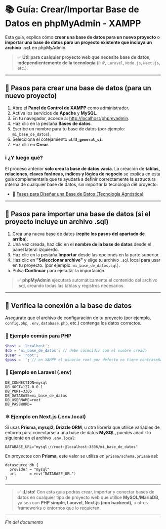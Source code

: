 # 📚 Guía: Crear/Importar Base de Datos en phpMyAdmin - XAMPP

Esta guía, explica cómo **crear una base de datos para un nuevo proyecto** o **importar una base de datos para un proyecto existente que incluya un archivo `.sql`** en phpMyAdmin.

> ✅ **Útil para cualquier proyecto web que necesite base de datos, independientemente de la tecnología** (`PHP`, `Laravel`, `Node.js`, `Next.js`, etc.).

---

## 📁 Pasos para crear una base de datos (para un nuevo proyecto)

1. Abre el **Panel de Control de XAMPP** como administrador.
2. Activa los servicios de **Apache** y **MySQL**.
3. En tu navegador, accede a: [http://localhost/phpmyadmin](http://localhost/phpmyadmin).
4. Haz clic en la pestaña **Bases de datos**.
5. Escribe un nombre para tu base de datos (por ejemplo: `mi_base_de_datos`).
6. Selecciona el cotejamiento **`utf8_general_ci`**.
7. Haz clic en **Crear**.

### ℹ️ ¿Y luego qué?

El proceso anterior **solo crea la base de datos vacía**. La creación de **tablas, relaciones, claves foráneas, índices y lógica de negocio** se explica en esta guía complementaria que te ayudará a definir correctamente la estructura interna de cualquier base de datos, sin importar la tecnología del proyecto:

- 📄 [Fases para Diseñar una Base de Datos (Tecnología Agnóstica)](https://github.com/tejada1970/guias-desarrollo/blob/master/utilidades/fases-para-disenar-una-bd.md)

---

## 📁 Pasos para importar una base de datos (si el proyecto incluye un archivo .sql)

1. Crea una nueva base de datos (**repite los pasos del apartado de arriba**).
2. Una vez creada, haz clic en el **nombre de la base de datos** desde el panel lateral izquierdo.
3. Haz clic en la pestaña **Importar** desde las opciones en la parte superior.
4. Haz clic en **"Seleccionar archivo"** y elige tu archivo `.sql` local para usar en tu proyecto. (por ejemplo: `mi_base_de_datos.sql`).
5. Pulsa **Continuar** para ejecutar la importación.

> ✅ **phpMyAdmin** ejecutará automáticamente el contenido del archivo .sql, creando todas las tablas y registros necesarios.

---

## 🔌 Verifica la conexión a la base de datos

Asegúrate que el archivo de configuración de tu proyecto (por ejemplo, `config.php`, `.env`, `database.php`, etc.) contenga los datos correctos.

### 🐘 Ejemplo común para PHP

```php
$host = 'localhost';
$db = 'mi_base_de_datos'; // debe coincidir con el nombre creado
$user = 'root';
$pass = ''; // en XAMPP el usuario root por defecto no tiene contraseña. Cambia esto sólo si tú mismo configuraste una.
```

### 🎯 Ejemplo en Laravel (.env)

```env
DB_CONNECTION=mysql
DB_HOST=127.0.0.1
DB_PORT=3306
DB_DATABASE=mi_base_de_datos
DB_USERNAME=root
DB_PASSWORD=
```

### ⚛️ Ejemplo en Next.js (.env.local)

Si usas **Prisma, mysql2, Drizzle ORM**, u otra librería que utilice variables de entorno para conectarse a una base de datos **MySQL**, puedes añadir lo siguiente en el archivo `.env.local`:

```env
DATABASE_URL="mysql://root:@localhost:3306/mi_base_de_datos"
```

En proyectos con **Prisma**, este valor se utiliza en `prisma/schema.prisma` así:

```prisma
datasource db {
  provider = "mysql"
  url      = env("DATABASE_URL")
}
```

---

> ✅ **¡Listo!** Con esta guía podrás crear, importar y conectar bases de datos en cualquier tipo de proyecto web que utilice **MySQL/MariaDB**, ya sea con **PHP simple, Laravel, Next.js (con backend)**, u otros frameworks o entornos que lo requieran.

---

*Fin del documento*
